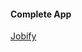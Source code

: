 #### Complete App

[Jobify]([https://jobify.live/](https://jobs-platform-j6bi.onrender.com/)https://jobs-platform-j6bi.onrender.com/])
